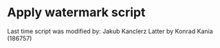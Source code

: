 Apply watermark script
======================

Last time script was modified by: Jakub Kanclerz
Latter by Konrad Kania (186757)

